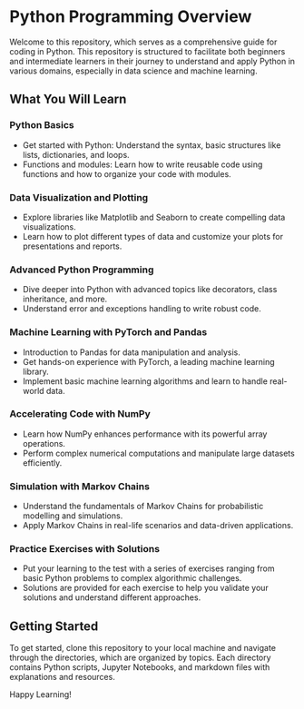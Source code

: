 # Python Programming Overview

Welcome to this repository, which serves as a comprehensive guide for coding in Python. This repository is structured to facilitate both beginners and intermediate learners in their journey to understand and apply Python in various domains, especially in data science and machine learning.

## What You Will Learn

### Python Basics
- Get started with Python: Understand the syntax, basic structures like lists, dictionaries, and loops.
- Functions and modules: Learn how to write reusable code using functions and how to organize your code with modules.

### Data Visualization and Plotting
- Explore libraries like Matplotlib and Seaborn to create compelling data visualizations.
- Learn how to plot different types of data and customize your plots for presentations and reports.

### Advanced Python Programming
- Dive deeper into Python with advanced topics like decorators, class inheritance, and more.
- Understand error and exceptions handling to write robust code.

### Machine Learning with PyTorch and Pandas
- Introduction to Pandas for data manipulation and analysis.
- Get hands-on experience with PyTorch, a leading machine learning library.
- Implement basic machine learning algorithms and learn to handle real-world data.

### Accelerating Code with NumPy
- Learn how NumPy enhances performance with its powerful array operations.
- Perform complex numerical computations and manipulate large datasets efficiently.

### Simulation with Markov Chains
- Understand the fundamentals of Markov Chains for probabilistic modelling and simulations.
- Apply Markov Chains in real-life scenarios and data-driven applications.

### Practice Exercises with Solutions
- Put your learning to the test with a series of exercises ranging from basic Python problems to complex algorithmic challenges.
- Solutions are provided for each exercise to help you validate your solutions and understand different approaches.

## Getting Started
To get started, clone this repository to your local machine and navigate through the directories, which are organized by topics. Each directory contains Python scripts, Jupyter Notebooks, and markdown files with explanations and resources.

Happy Learning!
